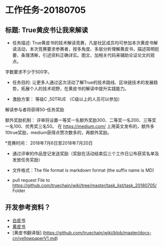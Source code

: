 ﻿工作任务-20180705
==========================================

## 标题:  True黄皮书让我来解读 

* 任务描述:
True黄皮书的技术解读竞赛，凡是社区成员均可参加本次黄皮书解读活动，本次竞赛要求参赛者，按多角度、多层分析理解黄皮书，描述简明扼要、条理清晰，引述资料正确详实。图文、加相关代码来辅助论证论文的观点。

字数要求不少于500字。

* 任务目的:
让更多人通过这次活动了解True的技术路线、区块链技术的发展趋势，拓展个人的技术视野，在黄皮书的解读中提升实践能力。 
 

* 激励方案： 等级C  ,50TRUE   （C级以上的人员可以参加）

解读参与者将获得50-任务奖励

额外奖励机制：
评审将设置一等奖一名额外奖励300、二等奖一名200、三等奖一名100、优秀奖三名50。
在 https://medium.com/ 上用英文发布的，额外多10true奖励，medium获得点赞次数多的，再额外奖励。

*竞赛时间：
2018年7月6日至2018年7月20日

* 通过评审的作品登记发送奖励（奖励在活动结束后三个工作日公布获奖名单及发放任务奖励）
 
 
* 文件格式：The file format is markdown format (the suffix name is MD)
* pull request File to https://github.com/truechain/wiki/tree/master/task_list/task_20180705/  Folder


## 开发参考资料？

* [白皮书](https://github.com/truechain/wiki/blob/master/whitepaper/Truechain.pdf) 
* [黄皮书](https://github.com/truechain/wiki/blob/master/yellowpaper/paper_arxiv.pdf)
* [黄皮书翻译版] (https://github.com/truechain/wiki/blob/master/docs-cn/yellowpaperV1.md)
